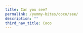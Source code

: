 ```yaml
---
title: Can you see?
permalink: /yummy-bites/coco/see/
description: ""
third_nav_title: Coco
---
```

